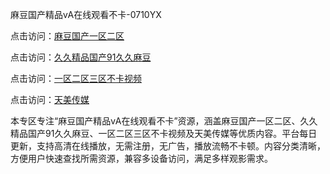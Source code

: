 麻豆国产精品ⅴA在线观看不卡-0710YX

点击访问：<a href="https://heiliaoga6s9v.pages.dev">麻豆国产一区二区</a>

点击访问：<a href="https://heiliaoow5kzm.pages.dev">久久精品国产91久久麻豆</a>

点击访问：<a href="https://heiliao2dmwwy.pages.dev">一区二区三区不卡视频</a>

点击访问：<a href="https://heiliaoll4qsx.pages.dev">天美传媒</a>

本专区专注“麻豆国产精品ⅴA在线观看不卡”资源，涵盖麻豆国产一区二区、久久精品国产91久久麻豆、一区二区三区不卡视频及天美传媒等优质内容。平台每日更新，支持高清在线播放，无需注册，无广告，播放流畅不卡顿。内容分类清晰，方便用户快速查找所需资源，兼容多设备访问，满足多样观影需求。

<span style="display:none;">[Canonical link](https://github.com/sau20250710/so3)</span>
